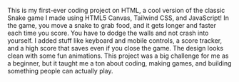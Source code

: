 This is my first-ever coding project on HTML, a cool version of the classic Snake game I made using HTML5 Canvas, Tailwind CSS, and JavaScript! In the game, you move a snake to grab food, and it gets longer and faster each time you score. You have to dodge the walls and not crash into yourself. I added stuff like keyboard and mobile controls, a score tracker, and a high score that saves even if you close the game. The design looks clean with some fun animations. This project was a big challenge for me as a beginner, but it taught me a ton about coding, making games, and building something people can actually play.

